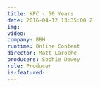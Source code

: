 ```yaml
---
title: KFC - 50 Years
date: 2016-04-12 13:35:00 Z
img: 
video: 
company: BBH
runtime: Online Content
director: Matt Laroche
producers: Sophie Dewey
role: Producer
is-featured: 
---
```


